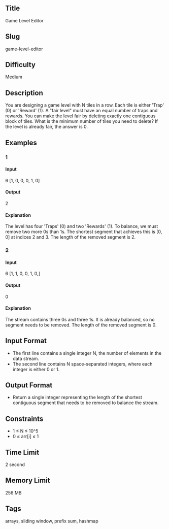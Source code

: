## Title

Game Level Editor

## Slug

game-level-editor

## Difficulty

Medium

## Description

You are designing a game level with N tiles in a row. Each tile is either 'Trap' (0) or 'Reward' (1). A "fair level" must have an equal number of traps and rewards. You can make the level fair by deleting exactly one contiguous block of tiles. What is the minimum number of tiles you need to delete? If the level is already fair, the answer is 0.

## Examples

### 1

#### Input

6
[1, 0, 0, 0, 1, 0]

#### Output

2

#### Explanation

The level has four 'Traps' (0) and two 'Rewards' (1). To balance, we must remove two more 0s than 1s.
The shortest segment that achieves this is [0, 0] at indices 2 and 3. 
The length of the removed segment is 2.


### 2

#### Input

6
[1, 1, 0, 0, 1, 0,]

#### Output

0

#### Explanation

The stream contains three 0s and three 1s. It is already balanced, so no segment needs to be removed. 
The length of the removed segment is 0.


## Input Format

- The first line contains a single integer N, the number of elements in the data stream.
- The second line contains N space-separated integers, where each integer is either 0 or 1.

## Output Format

- Return a single integer representing the length of the shortest contiguous segment that needs to be removed to balance the stream.

## Constraints

- 1 ≤ N ≤ 10^5
- 0 ≤ arr[i] ≤ 1

## Time Limit

2 second

## Memory Limit

256 MB

## Tags

arrays, sliding window, prefix sum, hashmap